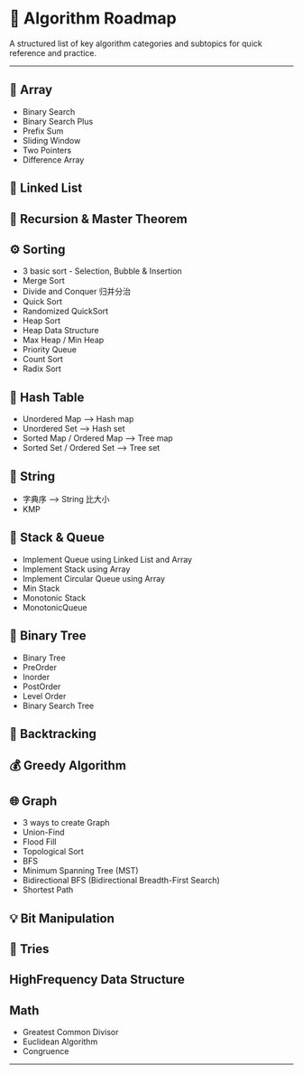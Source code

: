 # 📘 Algorithm Roadmap

A structured list of key algorithm categories and subtopics for quick reference and practice.

---

## 🧩 Array
- Binary Search
- Binary Search Plus
- Prefix Sum
- Sliding Window
- Two Pointers
- Difference Array

## 🔗 Linked List


## 🔁 Recursion & Master Theorem 

## ⚙️ Sorting
- 3 basic sort - Selection, Bubble & Insertion
- Merge Sort
- Divide and Conquer 归并分治
- Quick Sort
- Randomized QuickSort
- Heap Sort
- Heap Data Structure
- Max Heap / Min Heap
- Priority Queue
- Count Sort
- Radix Sort

## 🧮 Hash Table
- Unordered Map --> Hash map
- Unordered Set   --> Hash set
- Sorted Map / Ordered Map --> Tree map
- Sorted Set / Ordered Set  --> Tree set

## 📝 String
- 字典序 --> String 比大小
- KMP

## 🧱 Stack & Queue
- Implement Queue using Linked List and Array
- Implement Stack using Array
- Implement Circular Queue using Array
- Min Stack
- Monotonic Stack
- MonotonicQueue

## 🌳 Binary Tree
- Binary Tree
- PreOrder
- Inorder
- PostOrder
- Level Order
- Binary Search Tree

## 🎯 Backtracking

## 💰 Greedy Algorithm

## 🌐 Graph
- 3 ways to create Graph
- Union-Find
- Flood Fill
- Topological Sort
- BFS
- Minimum Spanning Tree (MST)
- Bidirectional BFS (Bidirectional Breadth-First Search)
- Shortest Path



## 💡 Bit Manipulation

## 🌴 Tries

## HighFrequency Data Structure

## Math
- Greatest Common Divisor
- Euclidean Algorithm
- Congruence


---
